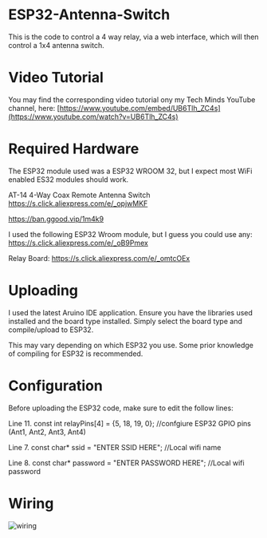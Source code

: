 # ESP32-Antenna-Switch

This is the code to control a 4 way relay, via a web interface, which will then control a 1x4 antenna switch.

# Video Tutorial

You may find the corresponding video tutorial ony my Tech Minds YouTube channel, here: [https://www.youtube.com/embed/UB6Tlh_ZC4s](https://www.youtube.com/watch?v=UB6Tlh_ZC4s)

# Required Hardware

The ESP32 module used was a ESP32 WROOM 32, but I expect most WiFi enabled ES32 modules should work.

AT-14 4-Way Coax Remote Antenna Switch
https://s.click.aliexpress.com/e/_opjwMKF

https://ban.ggood.vip/1m4k9

I used the following ESP32 Wroom module, but I guess you could use any:
https://s.click.aliexpress.com/e/_oB9Pmex

Relay Board:
https://s.click.aliexpress.com/e/_omtcOEx

# Uploading 

I used the latest Aruino IDE application. Ensure you have the libraries used installed and the board type installed. Simply select the board type and compile/upload to ESP32.

This may vary depending on which ESP32 you use. Some prior knowledge of compiling for ESP32 is recommended.

# Configuration
Before uploading the ESP32 code, make sure to edit the follow lines:

Line 11. const int relayPins[4] = {5, 18, 19, 0};  //confgiure ESP32 GPIO pins (Ant1, Ant2, Ant3, Ant4)

Line 7. const char* ssid = "ENTER SSID HERE"; //Local wifi name

Line 8. const char* password = "ENTER PASSWORD HERE"; //Local wifi password

# Wiring

![wiring](https://github.com/user-attachments/assets/d6bb5ce0-72aa-4c37-b7e7-6d3047272573)
